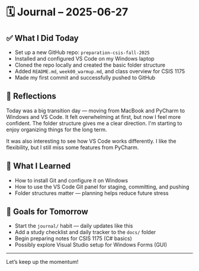 # 🗓️ Journal – 2025-06-27

## ✅ What I Did Today

* Set up a new GitHub repo: `preparation-csis-fall-2025`
* Installed and configured VS Code on my Windows laptop
* Cloned the repo locally and created the basic folder structure
* Added `README.md`, `week00_warmup.md`, and class overview for CSIS 1175
* Made my first commit and successfully pushed to GitHub

## 💭 Reflections

Today was a big transition day — moving from MacBook and PyCharm to Windows and VS Code. It felt overwhelming at first, but now I feel more confident. The folder structure gives me a clear direction. I'm starting to enjoy organizing things for the long term.

It was also interesting to see how VS Code works differently. I like the flexibility, but I still miss some features from PyCharm.

## 🧠 What I Learned

* How to install Git and configure it on Windows
* How to use the VS Code Git panel for staging, committing, and pushing
* Folder structures matter — planning helps reduce future stress

## 📌 Goals for Tomorrow

* Start the `journal/` habit — daily updates like this
* Add a study checklist and daily tracker to the `docs/` folder
* Begin preparing notes for CSIS 1175 (C# basics)
* Possibly explore Visual Studio setup for Windows Forms (GUI)

---

Let’s keep up the momentum!
